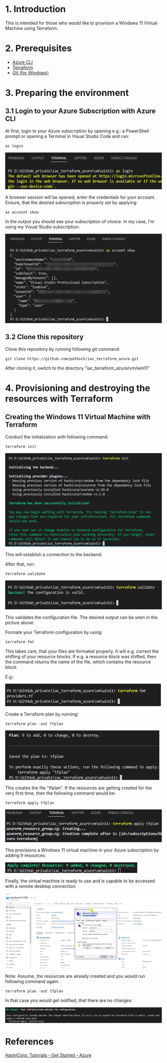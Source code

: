 # 1. Introduction

This is intended for those who would like to provision a Windows 11 Virtual Machine using Terraform.

# 2. Prerequisites
 - [Azure CLI](https://learn.microsoft.com/en-us/cli/azure/install-azure-cli)
 - [Terraform](https://developer.hashicorp.com/terraform/downloads)
 - [Git (for Windows)](https://gitforwindows.org/)

# 3. Preparing the environment

## 3.1 Login to your Azure Subscription with Azure CLI

At first, login to your Azure subscription by opening e.g.: a PowerShell prompt or opening a Terminal in Visual Studio Code and run:

```
az login
```

![alt text](pictures/00_az-login.png)

A browser session will be opened, enter the credentials for your account.
Ensure, that the desired subscription is properly set by applying:

```
az account show
```
In the output you should see your subscription of choice. In my case, I'm using my Visual Studio subscription:

![alt text](pictures/01_az-account-show.png)

## 3.2 Clone this repository

Clone this repository by running following git command:

```
git clone https://github.com/patkoch/iac_terraform_azure.git
```

After cloning it, switch to the directory "iac_terraform_azure/vm/win11"

# 4. Provisioning and destroying the resources with Terraform

## Creating the Windows 11 Virtual Machine with Terraform

Conduct the initialization with following command:

```
terraform init
```
![alt text](pictures/02_terraform_init.png)

This will establish a connection to the backend.

After that, run:

```
terraform validate
```

![alt text](pictures/03_terraform_validate.png)

This validates the configuration file. The desired output can be seen in the picture above.

Formate your Terraform configuration by using:

```
terraform fmt
```

This takes care, that your files are formated properly. It will e.g. correct the shifting of your resource blocks.
If e.g. a resource block was shifted, then the command returns the name of the file, which contains the resource block.

E.g.:

![alt text](pictures/04_terraform_fmt.png)

Create a Terraform plan by running:

```
terraform plan -out tfplan
```

![alt text](pictures/05_terraform_plan.png)

This creates the file "tfplan". If the resources are getting created for the very first time, then the following command would be:

```
terraform apply tfplan
```

![alt text](pictures/06_terraform_apply.png)

This provisions a Windows 11 virtual machine in your *Azure* subscription by adding 9 resources:

![alt text](pictures/06_terraform_apply-complete.png)

Finally, the virtual machine is ready to use and is capable to be accessed with a remote desktop connection:

![alt text](pictures/07_azure_portal_vm.png)

Note:
Assume, the resources are already created and you would run following command again:

```
terraform plan -out tfplan
```

In that case you would get notified, that there are no changes:

![alt text](pictures/08_terraform_plan_vm_exitsts_already.png)


# References

[HashiCorp: Tutorials - Get Started - Azure](https://developer.hashicorp.com/terraform/tutorials/azure-get-started)